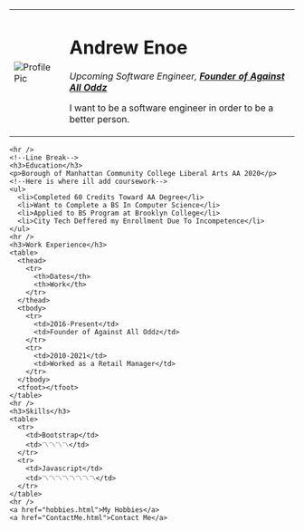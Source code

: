 <!DOCTYPE html>
<html lang="en">
  <head>
    <meta charset="UTF-8" />
    <meta name="viewport" content="width=device-width, initial-scale=1.0" />
    <title>Andrews Personal Site</title>
  </head>

  <body>
    <table cellspacing="20">
      <tr>
        <td><img src="" alt="Profile Pic" /></td>
        <td>
          <h1>Andrew Enoe</h1>
          <p>
            <em
              >Upcoming Software Engineer,<strong>
                <a href="https://www.instagram.com/againstalloddzst/"
                  >Founder of Against All Oddz</a
                ></strong
              ></em
            >
          </p>
          <p>
            I want to be a software engineer in order to be a better person.
          </p>
        </td>
      </tr>
    </table>

    <hr />
    <!--Line Break-->
    <h3>Education</h3>
    <p>Borough of Manhattan Community College Liberal Arts AA 2020</p>
    <!--Here is where ill add coursework-->
    <ul>
      <li>Completed 60 Credits Toward AA Degree</li>
      <li>Want to Complete a BS In Computer Science</li>
      <li>Applied to BS Program at Brooklyn College</li>
      <li>City Tech Deffered my Enrollment Due To Incompetence</li>
    </ul>
    <hr />
    <h3>Work Experience</h3>
    <table>
      <thead>
        <tr>
          <th>Dates</th>
          <th>Work</th>
        </tr>
      </thead>
      <tbody>
        <tr>
          <td>2016-Present</td>
          <td>Founder of Against All Oddz</td>
        </tr>
        <tr>
          <td>2010-2021</td>
          <td>Worked as a Retail Manager</td>
        </tr>
      </tbody>
      <tfoot></tfoot>
    </table>
    <hr />
    <h3>Skills</h3>
    <table>
      <tr>
        <td>Bootstrap</td>
        <td>〽️〽️〽️〽️</td>
      </tr>
      <tr>
        <td>Javascript</td>
        <td>〽️〽️〽️〽️〽️〽️〽️〽️</td>
      </tr>
    </table>
    <hr />
    <a href="hobbies.html">My Hobbies</a>
    <a href="ContactMe.html">Contact Me</a>
  </body>
</html>

